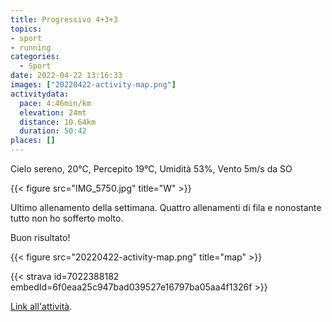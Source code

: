 ```yaml
---
title: Progressivo 4+3+3
topics:
- sport
- running
categories: 
  - Sport
date: 2022-04-22 13:16:33
images: ["20220422-activity-map.png"]
activitydata:
  pace: 4:46min/km
  elevation: 24mt
  distance: 10.64km
  duration: 50:42
places: []
---
```


Cielo sereno, 20°C, Percepito 19°C, Umidità 53%, Vento 5m/s da SO

{{< figure src="IMG_5750.jpg" title="W" >}}

<!--more-->

Ultimo allenamento della settimana. Quattro allenamenti di fila e nonostante tutto non ho sofferto molto.

Buon risultato!

{{<  figure src="20220422-activity-map.png" title="map" >}}

{{< strava id=7022388182 embedId=6f0eaa25c947bad039527e16797ba05aa4f1326f >}}

[Link all'attività](https://strava.com/activities/7022388182).
